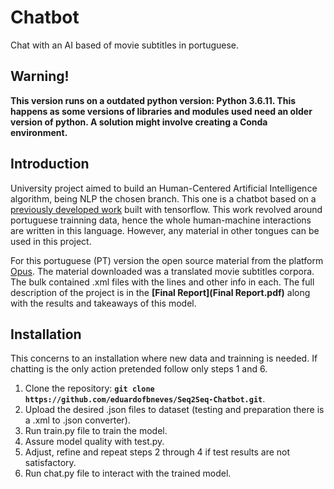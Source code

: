 # Chatbot

Chat with an AI based of movie subtitles in portuguese.


## Warning!
**This version runs on a outdated python version: Python 3.6.11. This happens as some versions of libraries and modules used need an older version of python. A solution might involve creating a Conda environment.**

## **Introduction** 

University project aimed to build an Human-Centered Artificial Intelligence algorithm, being NLP the chosen branch. This one is a chatbot based on a [previously developed work](https://github.com/Abonia1/Seq2Seq-Chatbot) built with tensorflow. This work revolved around portuguese trainning data, hence the whole human-machine interactions are written in this language. However, any material in other tongues can be used in this project.

For this portuguese (PT) version the open source material from the platform [Opus](https://opus.nlpl.eu/). The material downloaded was a translated movie subtitles corpora. The bulk contained .xml files with the lines and other info in each. The full description of the project is in the **[Final Report](Final Report.pdf)** along with the results and takeaways of this model.


## **Installation** 

This concerns to an installation where new data and trainning is needed. If chatting is the only action pretended follow only steps 1 and 6.
1. Clone the repository: **`git clone https://github.com/eduardofbneves/Seq2Seq-Chatbot.git`**.
2. Upload the desired .json files to dataset (testing and preparation there is a .xml to .json converter).
3. Run train.py file to train the model.
4. Assure model quality with test.py.
5. Adjust, refine and repeat steps 2 through 4 if test results are not satisfactory.
6. Run chat.py file to interact with the trained model.
